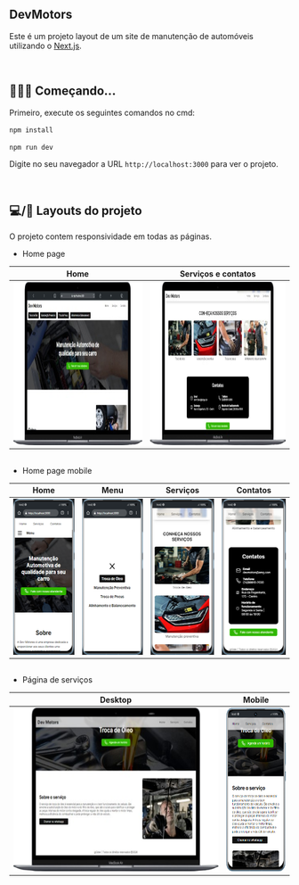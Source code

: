 ## DevMotors

Este é um projeto layout de um site de manutenção de automóveis utilizando o [Next.js](https://nextjs.org/).

&nbsp;
## 👨🏻‍💻 Começando...

Primeiro, execute os seguintes comandos no cmd:

```bash
npm install
```
```bash
npm run dev
```

Digite no seu navegador a URL `http://localhost:3000` para ver o projeto.

&nbsp;
## 💻/📱 Layouts do projeto

O projeto contem responsividade em todas as páginas.

- Home page
  
| Home | Serviços e contatos |
|---|---|
| <img height="293" src="./github/images/home-page.png" /> | <img height="293" src="./github/images/sevicos-e-contatos.png" /> |

##
- Home page mobile
  
| Home | Menu | Serviços | Contatos |
|---|---|---|---|
| <img height="280" src="./github/images/Home-page-mobile.png" /> | <img height="280" src="./github/images/Home-page-menu-mobile.png" />  | <img height="280" src="./github/images/servicos-mobile.png" />  | <img height="280" src="./github/images/contatos-mobile.png" /> |

##
- Página de serviços
  
|  Desktop | Mobile |
|---|---|
| <img height="293" src="./github/images/troca-de-oleo-web.png" /> | <img height="293" src="./github/images/troca-de-oleo-mobile.png" /> |
 
